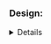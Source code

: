 ### Design:
<details about implementation such as data structures and algorithms used>
I used a linked list type of structure to create this, to add a block or get , first or last block is o(1) but to find a specific block would be o(n)

### Time Complexity:
<Big O notation with brief explanation>
To add a block or get , first or last block is o(1)
but to find a specific block would be o(n)


### Space Complexity:
<Big O notation with brief explanation>

o(n)